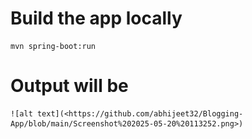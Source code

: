 # Build the app locally
    mvn spring-boot:run

# Output will be
    ![alt text](<https://github.com/abhijeet32/Blogging-App/blob/main/Screenshot%202025-05-20%20113252.png>)

